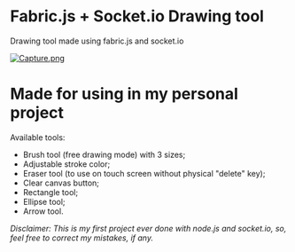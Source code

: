 # Fabric.js + Socket.io Drawing tool

Drawing tool made using fabric.js and socket.io

[![Capture.png](https://s7.postimg.cc/7mytltqgb/Capture.png)](https://postimg.cc/image/qs22vl547/)

# Made for using in my personal project

Available tools:
* Brush tool (free drawing mode) with 3 sizes;
* Adjustable stroke color;
* Eraser tool (to use on touch screen without physical "delete" key);
* Clear canvas button;
* Rectangle tool;
* Ellipse tool;
* Arrow tool.

*Disclaimer: This is my first project ever done with node.js and socket.io, so, feel free to correct my mistakes, if any.* 
